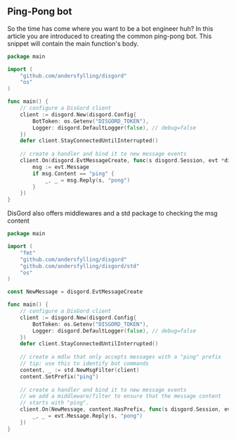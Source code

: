 ## Ping-Pong bot
So the time has come where you want to be a bot engineer huh? In this article you are introduced to creating the common ping-pong bot. This snippet will contain the main function's body.

```go
package main

import (
	"github.com/andersfylling/disgord"
	"os"
)

func main() {
    // configure a DisGord client
    client := disgord.New(disgord.Config{
        BotToken: os.Getenv("DISGORD_TOKEN"),
        Logger: disgord.DefaultLogger(false), // debug=false
    })
    defer client.StayConnectedUntilInterrupted()
    
    // create a handler and bind it to new message events
    client.On(disgord.EvtMessageCreate, func(s disgord.Session, evt *disgord.MessageCreate) {
        msg := evt.Message
        if msg.Content == "ping" {
            _, _ = msg.Reply(s, "pong")
        }
    })
}
```


DisGord also offers middlewares and a std package to checking the msg content

```go
package main

import (
	"fmt"
	"github.com/andersfylling/disgord"
	"github.com/andersfylling/disgord/std"
	"os"
)

const NewMessage = disgord.EvtMessageCreate

func main() {
    // configure a DisGord client
    client := disgord.New(disgord.Config{
        BotToken: os.Getenv("DISGORD_TOKEN"),
        Logger: disgord.DefaultLogger(false), // debug=false
    })
    defer client.StayConnectedUntilInterrupted()
    
    // create a mdlw that only accepts messages with a "ping" prefix
    // tip: use this to identify bot commands
    content, _ := std.NewMsgFilter(client)
    content.SetPrefix("ping")
    
    // create a handler and bind it to new message events
    // we add a middleware/filter to ensure that the message content 
    // starts with "ping".
    client.On(NewMessage, content.HasPrefix, func(s disgord.Session, evt *disgord.MessageCreate) {
        _, _ = evt.Message.Reply(s, "pong")
    })
}
```
